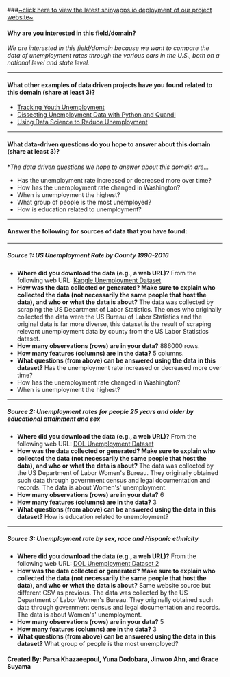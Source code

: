 ###[~click here to view the latest shinyapps.io deployment of our project website~](https://parsak.shinyapps.io/INFO201-finalproject/)

#### Why are you interested in this field/domain?

*We are interested in this field/domain because we want to compare the data of unemployment rates through the various ears in the U.S., both on a national level and state level.*
***
#### What other examples of data driven projects have you found related to this domain (share at least 3)?
  - [Tracking Youth Unemployment](https://www.mathematica.org/projects/tracking-youth-unemployment-during-the-covid-19-pandemic)
  - [Dissecting Unemployment Data with Python and Quandl](https://towardsdatascience.com/dissecting-unemployment-data-with-python-and-quandl-4d6d5d0fcdcd)
  - [Using Data Science to Reduce Unemployment](https://datascience.columbia.edu/news/2019/using-data-science-to-reduce-unemployment/)

***
#### What data-driven questions do you hope to answer about this domain (share at least 3)?

**The data driven questions we hope to answer about this domain are...*

- Has the unemployment rate increased or decreased more over time?
- How has the unemployment rate changed in Washington?
- When is unemployment the highest?
- What group of people is the most unemployed?
- How is education related to unemployment?

***
#### Answer the following for sources of data that you have found:
***
##### Source 1: US Unemployment Rate by County 1990-2016

- **Where did you download the data (e.g., a web URL)?**
From the following web URL: [Kaggle Unemployment Dataset](https://www.kaggle.com/jayrav13/unemployment-by-county-us)
- **How was the data collected or generated? Make sure to explain who collected the data (not necessarily the same people that host the data), and who or what the data is about?**
The data was collected by scraping the US Department of Labor Statistics. The ones who originally collected the data were the US Bureau of Labor Statistics and the original data is far more diverse, this dataset is the result of scraping relevant unemployment data by county from the US Labor Statistics dataset.
- **How many observations (rows) are in your data?**
886000 rows.
- **How many features (columns) are in the data?**
5 columns.
- **What questions (from above) can be answered using the data in this dataset?**
Has the unemployment rate increased or decreased more over time?
- How has the unemployment rate changed in Washington?
- When is unemployment the highest?
***
##### Source 2: Unemployment rates for people 25 years and older by educational attainment and sex
- **Where did you download the data (e.g., a web URL)?**
From the following web URL: [DOL Unemployment Dataset](https://www.dol.gov/agencies/wb/data/latest-annual-data/employment-rates)
- **How was the data collected or generated? Make sure to explain who collected the data (not necessarily the same people that host the data), and who or what the data is about?**
The data was collected by the US Department of Labor Women's Bureau. They originally obtained such data through government census and legal documentation and records. The data is about Women's' unemployment.
- **How many observations (rows) are in your data?**
6
- **How many features (columns) are in the data?**
3
- **What questions (from above) can be answered using the data in this dataset?**
How is education related to unemployment?
***
##### Source 3: Unemployment rate by sex, race and Hispanic ethnicity
- **Where did you download the data (e.g., a web URL)?**
From the following web URL: [DOL Unemployment Dataset 2](https://www.dol.gov/agencies/wb/data/latest-annual-data/employment-rates)
- **How was the data collected or generated? Make sure to explain who collected the data (not necessarily the same people that host the data), and who or what the data is about?**
Same website source but different CSV as previous. The data was collected by the US Department of Labor Women's Bureau. They originally obtained such data through government census and legal documentation and records. The data is about Women's' unemployment.
- **How many observations (rows) are in your data?**
5
- **How many features (columns) are in the data?**
3
- **What questions (from above) can be answered using the data in this dataset?**
What group of people is the most unemployed?

#### Created By: Parsa Khazaeepoul, Yuna Dodobara, Jinwoo Ahn, and Grace Suyama
